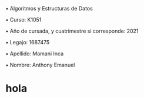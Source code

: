 
• Algoritmos y Estructuras de Datos

• Curso: K1051

• Año de cursada, y cuatrimestre si corresponde: 2021

• Legajo: 1687475

• Apellido: Mamani Inca

• Nombre: Anthony Emanuel

# hola
